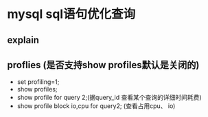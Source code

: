 # mysql sql语句优化查询

## explain

## proflies (是否支持show profiles默认是关闭的)
  - set profiling=1;
  - show profiles;
  - show profile for query 2;(据query_id 查看某个查询的详细时间耗费)
  - show profile block io,cpu for query2; (查看占用cpu、 io)